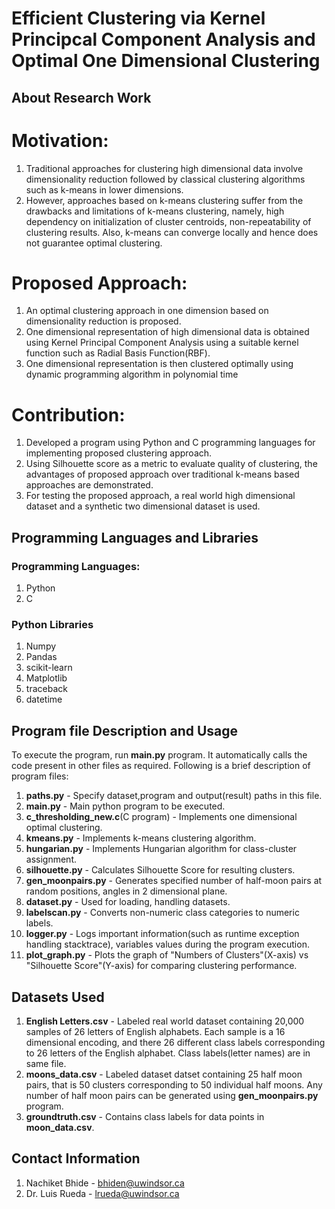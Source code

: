 # Efficient Clustering via Kernel Principcal Component Analysis and Optimal One Dimensional Clustering


## About Research Work

# Motivation:

  1. Traditional approaches for clustering high dimensional data involve dimensionality reduction followed by classical clustering algorithms such as k-means in             lower dimensions.
  2. However, approaches based on k-means clustering suffer from the drawbacks and limitations of k-means clustering, namely, high dependency on initialization of cluster centroids, non-repeatability of clustering results. Also, k-means can converge locally and hence does not guarantee optimal clustering.


# Proposed Approach:

1. An optimal clustering approach in one dimension based on dimensionality reduction is proposed.
2. One dimensional representation of high dimensional data is obtained using Kernel Principal Component Analysis using a suitable kernel function such as Radial Basis Function(RBF).
3. One dimensional representation is then clustered optimally using dynamic programming algorithm in polynomial time


# Contribution:

1. Developed a program using Python and C programming languages for implementing proposed clustering approach.
2. Using Silhouette score as a metric to evaluate quality of clustering, the advantages of proposed approach over traditional k-means based approaches are demonstrated.
3. For testing the proposed approach, a real world high dimensional dataset and a synthetic two dimensional dataset is used.


## Programming Languages and Libraries

### Programming Languages:

  1. Python
  2. C
  
 
### Python Libraries

  1. Numpy
  2. Pandas
  3. scikit-learn
  4. Matplotlib
  5. traceback
  6. datetime



## Program file Description and Usage

To execute the program, run **main.py** program. It automatically calls the code present in other files as required. Following is a brief description of program files:

  1. **paths.py** - Specify dataset,program and output(result) paths in this file.
  2. **main.py** - Main python program to be executed.
  3. **c_thresholding_new.c**(C program) - Implements one dimensional optimal clustering.
  4. **kmeans.py** - Implements k-means clustering algorithm.
  5. **hungarian.py** - Implements Hungarian algorithm for class-cluster assignment. 
  6. **silhouette.py** - Calculates Silhouette Score for resulting clusters. 
  7. **gen_moonpairs.py** - Generates specified number of half-moon pairs at random positions, angles in 2 dimensional plane.
  8. **dataset.py** - Used for loading, handling datasets.
  9. **labelscan.py** - Converts non-numeric class categories to numeric labels.
  10. **logger.py** - Logs important information(such as runtime exception handling stacktrace), variables values during the program execution.   
  11. **plot_graph.py** - Plots the graph of "Numbers of Clusters"(X-axis) vs "Silhouette Score"(Y-axis) for comparing clustering performance.
  

## Datasets Used

1. **English Letters.csv** - Labeled real world dataset containing 20,000 samples of 26 letters of English alphabets. Each sample is a 16 dimensional                                          encoding, and there 26 different class labels corresponding to 26 letters of the English alphabet. Class labels(letter names) are in                              same file. 
2. **moons_data.csv** -      Labeled dataset datset containing 25 half moon pairs, that is 50 clusters corresponding to 50 individual half moons. Any number of                                half moon pairs can be generated using **gen_moonpairs.py** program.
3. **groundtruth.csv** -     Contains class labels for data points in **moon_data.csv**.  


## Contact Information

1. Nachiket Bhide - bhiden@uwindsor.ca
2. Dr. Luis Rueda - lrueda@uwindsor.ca
